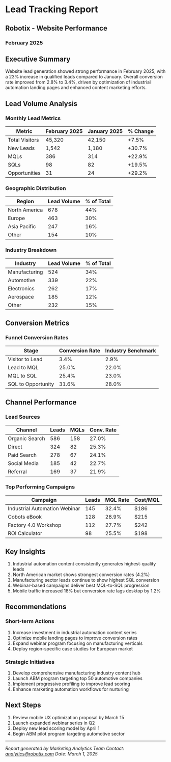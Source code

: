 # Lead Tracking Report
## Robotix - Website Performance
### February 2025

## Executive Summary
Website lead generation showed strong performance in February 2025, with a 23% increase in qualified leads compared to January. Overall conversion rate improved from 2.8% to 3.4%, driven by optimization of industrial automation landing pages and enhanced content marketing efforts.

## Lead Volume Analysis

### Monthly Lead Metrics
| Metric | February 2025 | January 2025 | % Change |
|--------|--------------|--------------|----------|
| Total Visitors | 45,320 | 42,150 | +7.5% |
| New Leads | 1,542 | 1,180 | +30.7% |
| MQLs | 386 | 314 | +22.9% |
| SQLs | 98 | 82 | +19.5% |
| Opportunities | 31 | 24 | +29.2% |

### Geographic Distribution
| Region | Lead Volume | % of Total |
|--------|-------------|------------|
| North America | 678 | 44% |
| Europe | 463 | 30% |
| Asia Pacific | 247 | 16% |
| Other | 154 | 10% |

### Industry Breakdown
| Industry | Lead Volume | % of Total |
|----------|-------------|------------|
| Manufacturing | 524 | 34% |
| Automotive | 339 | 22% |
| Electronics | 262 | 17% |
| Aerospace | 185 | 12% |
| Other | 232 | 15% |

## Conversion Metrics

### Funnel Conversion Rates
| Stage | Conversion Rate | Industry Benchmark |
|-------|----------------|-------------------|
| Visitor to Lead | 3.4% | 2.9% |
| Lead to MQL | 25.0% | 22.0% |
| MQL to SQL | 25.4% | 23.0% |
| SQL to Opportunity | 31.6% | 28.0% |

## Channel Performance

### Lead Sources
| Channel | Leads | MQLs | Conv. Rate |
|---------|-------|------|------------|
| Organic Search | 586 | 158 | 27.0% |
| Direct | 324 | 82 | 25.3% |
| Paid Search | 278 | 67 | 24.1% |
| Social Media | 185 | 42 | 22.7% |
| Referral | 169 | 37 | 21.9% |

### Top Performing Campaigns
| Campaign | Leads | MQL Rate | Cost/MQL |
|----------|--------|-----------|-----------|
| Industrial Automation Webinar | 145 | 32.4% | $186 |
| Cobots eBook | 128 | 28.9% | $215 |
| Factory 4.0 Workshop | 112 | 27.7% | $242 |
| ROI Calculator | 98 | 25.5% | $198 |

## Key Insights
1. Industrial automation content consistently generates highest-quality leads
2. North American market shows strongest conversion rates (4.2%)
3. Manufacturing sector leads continue to show highest SQL conversion
4. Webinar-based campaigns deliver best MQL-to-SQL progression
5. Mobile traffic increased 18% but conversion rate lags desktop by 1.2%

## Recommendations

### Short-term Actions
1. Increase investment in industrial automation content series
2. Optimize mobile landing pages to improve conversion rates
3. Expand webinar program focusing on manufacturing verticals
4. Deploy region-specific case studies for European market

### Strategic Initiatives
1. Develop comprehensive manufacturing industry content hub
2. Launch ABM program targeting top 50 automotive companies
3. Implement progressive profiling to improve lead scoring
4. Enhance marketing automation workflows for nurturing

## Next Steps
1. Review mobile UX optimization proposal by March 15
2. Launch expanded webinar series in Q2
3. Deploy new lead scoring model by April 1
4. Begin ABM pilot program targeting automotive sector

---
*Report generated by Marketing Analytics Team*
*Contact: analytics@robotix.com*
*Date: March 1, 2025*